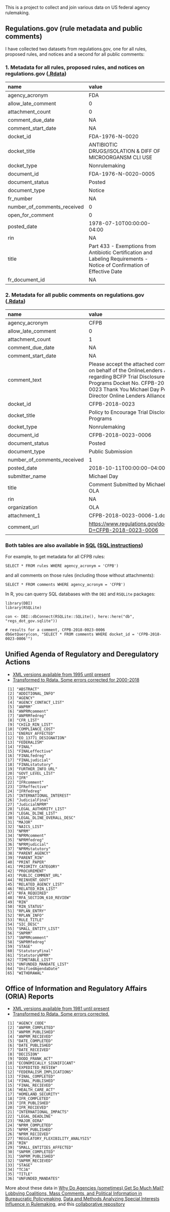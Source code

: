 This is a project to collect and join various data on US federal agency rulemaking.

## Regulations.gov (rule metadata and public comments)

I have collected two datasets from regulations.gov, one for all rules, proposed rules, and notices and a second for all public comments:

### 1. Metadata for all rules, proposed rules, and notices on regulations.gov ([.Rdata](https://drive.google.com/file/d/1LrafvpLDC2vBjO8DxEyCsGCEXhlwlKEe/view?usp=sharing))

|name                        |value                                                                                                                    |
|:---------------------------|:------------------------------------------------------------------------------------------------------------------------|
|agency_acronym              |FDA                                                                                                                      |
|allow_late_comment          |0                                                                                                                        |
|attachment_count            |0                                                                                                                        |
|comment_due_date            |NA                                                                                                                       |
|comment_start_date          |NA                                                                                                                       |
|docket_id                   |FDA-1976-N-0020                                                                                                          |
|docket_title                |ANTIBIOTIC DRUGS/ISOLATION & DIFF OF MICROORGANSM CLI USE                                                                |
|docket_type                 |Nonrulemaking                                                                                                            |
|document_id                 |FDA-1976-N-0020-0005                                                                                                     |
|document_status             |Posted                                                                                                                   |
|document_type               |Notice                                                                                                                   |
|fr_number                   |NA                                                                                                                       |
|number_of_comments_received |0                                                                                                                        |
|open_for_comment            |0                                                                                                                        |
|posted_date                 |1978-07-10T00:00:00-04:00                                                                                                |
|rin                         |NA                                                                                                                       |
|title                       |Part 433 - Exemptions from Antibiotic Certification and Labeling Requirements - Notice of Confirmation of Effective Date |
|fr_document_id              |NA                                                                                                                       |

### 2. Metadata for all public comments on regulations.gov ([.Rdata](https://drive.google.com/file/d/1iryaZo4W4-mPnsNC535HPl2KbSt5RKav/view?usp=sharing))

|name                        |value                                                                        |
|:---------------------------|:-----------------------------------------------------------------------------------------------------------------------------------------------------------------------------------------------------------------------------|
|agency_acronym              |CFPB                                                                        |
|allow_late_comment          |0                                                                        |
|attachment_count            |1                                                                        |
|comment_due_date            |NA                                                                        |
|comment_start_date          |NA                                                                        |
|comment_text                |Please accept the attached comments on behalf of the OnlineLenders Alliance regarding  BCFP Trial Disclosure Programs Docket No. CFPB-2018-0023 Thank You Michael Day Policy Director Online Lenders Alliance |
|docket_id                   |CFPB-2018-0023                                                                        |
|docket_title                |Policy to Encourage Trial Disclosure Programs                                                                        |
|docket_type                 |Nonrulemaking                                                                        |
|document_id                 |CFPB-2018-0023-0006                                                                        |
|document_status             |Posted                                                                        |
|document_type               |Public Submission                                                                        |
|number_of_comments_received |1                                                                        |
|posted_date                 |2018-10-11T00:00:00-04:00                                                                        |
|submitter_name              |Michael Day                                                                        |
|title                       |Comment Submitted by Michael Day, OLA                                                                        |
|rin                         |NA                                                                        |
|organization                |OLA                                                                        |
| attachment_1                    | CFPB-2018-0023-0006-1.doc                                                                                                                                                                                                     |
| comment_url                     | https://www.regulations.gov/document?D=CFPB-2018-0023-0006                                                                                                                                 |

### Both tables are also available in [SQL](https://drive.google.com/file/d/1hSl9MxjzO4R40QjFoh8TPmbCAUpJW372/view?usp=sharing) ([SQL instructions](https://judgelord.github.io/rulemaking/sql))

For example, to get metadata for all CFPB rules:

`SELECT * FROM rules WHERE agency_acronym = 'CFPB')`

and all comments on those rules (including those without attachments): 

`SELECT * FROM comments WHERE agency_acronym = 'CFPB')`

In R, you can querry SQL databases with the `DBI` and `RSQLite` packages: 

```
library(DBI)
library(RSQLite)

con <- DBI::dbConnect(RSQLite::SQLite(), here::here("db", "regs_dot_gov.sqlite"))

# results for a comment, CFPB-2018-0023-0006
dbGetQuery(con, "SELECT * FROM comments WHERE docket_id = 'CFPB-2018-0023-0006'")
```

## Unified Agenda of Regulatory and Deregulatory Actions

- [XML versions available from 1995 until present](https://www.reginfo.gov/public/do/eAgendaXmlReport)
- [Transformed to Rdata. Some errors corrected for 2000-2018](https://github.com/judgelord/rulemaking/blob/master/data/UnifiedAgenda.Rdata)

```
 [1] "ABSTRACT"                
 [2] "ADDITIONAL_INFO"         
 [3] "AGENCY"                  
 [4] "AGENCY_CONTACT_LIST"     
 [5] "ANPRM"                   
 [6] "ANPRMcomment"            
 [7] "ANPRMfedreg"             
 [8] "CFR_LIST"                
 [9] "CHILD_RIN_LIST"          
[10] "COMPLIANCE_COST"         
[11] "ENERGY_AFFECTED"         
[12] "EO_13771_DESIGNATION"    
[13] "FEDERALISM"              
[14] "FINAL"                   
[15] "FINALeffective"          
[16] "FINALfedreg"             
[17] "FINALjudicial"           
[18] "FINALstatutory"          
[19] "FURTHER_INFO_URL"        
[20] "GOVT_LEVEL_LIST"         
[21] "IFR"                     
[22] "IFRcomment"              
[23] "IFReffective"            
[24] "IFRfedreg"               
[25] "INTERNATIONAL_INTEREST"  
[26] "JudicialFinal"           
[27] "JudicialNPRM"            
[28] "LEGAL_AUTHORITY_LIST"    
[29] "LEGAL_DLINE_LIST"        
[30] "LEGAL_DLINE_OVERALL_DESC"
[31] "MAJOR"                   
[32] "NAICS_LIST"              
[33] "NPRM"                    
[34] "NPRMcomment"             
[35] "NPRMfedreg"              
[36] "NPRMjudicial"            
[37] "NPRMstatutory"           
[38] "PARENT_AGENCY"           
[39] "PARENT_RIN"              
[40] "PRINT_PAPER"             
[41] "PRIORITY_CATEGORY"       
[42] "PROCUREMENT"             
[43] "PUBLIC_COMMENT_URL"      
[44] "REINVENT_GOVT"           
[45] "RELATED_AGENCY_LIST"     
[46] "RELATED_RIN_LIST"        
[47] "RFA_REQUIRED"            
[48] "RFA_SECTION_610_REVIEW"  
[49] "RIN"                     
[50] "RIN_STATUS"              
[51] "RPLAN_ENTRY"             
[52] "RPLAN_INFO"              
[53] "RULE_TITLE"              
[54] "SIC_DESC"                
[55] "SMALL_ENTITY_LIST"       
[56] "SNPRM"                   
[57] "SNPRMcomment"            
[58] "SNPRMfedreg"             
[59] "STAGE"                   
[60] "StatutoryFinal"          
[61] "StatutoryNPRM"           
[62] "TIMETABLE_LIST"          
[63] "UNFUNDED_MANDATE_LIST"   
[64] "UnifiedAgendaDate"       
[65] "WITHDRAWAL" 
```

## Office of Information and Regulatory Affairs (ORIA) Reports

- [XML versions available from 1981 until present](http://www.reginfo.gov/public/do/XMLReportList)
- [Transformed to Rdata. Some errors corrected.](https://github.com/judgelord/rulemaking/blob/master/data/OIRA.Rdata)
```
 [1] "AGENCY_CODE"                    
 [2] "ANPRM_COMPLETED"                
 [3] "ANPRM_PUBLISHED"                
 [4] "ANPRM_RECIEVED"                 
 [5] "DATE_COMPLETED"                 
 [6] "DATE_PUBLISHED"                 
 [7] "DATE_RECEIVED"                  
 [8] "DECISION"                       
 [9] "DODD_FRANK_ACT"                 
[10] "ECONOMICALLY_SIGNIFICANT"       
[11] "EXPEDITED_REVIEW"               
[12] "FEDERALISM_IMPLICATIONS"        
[13] "FINAL_COMPLETED"                
[14] "FINAL_PUBLISHED"                
[15] "FINAL_RECIEVED"                 
[16] "HEALTH_CARE_ACT"                
[17] "HOMELAND_SECURITY"              
[18] "IFR_COMPLETED"                  
[19] "IFR_PUBLISHED"                  
[20] "IFR_RECIEVED"                   
[21] "INTERNATIONAL_IMPACTS"          
[22] "LEGAL_DEADLINE"                 
[23] "MAJOR_OIRA"                     
[24] "NPRM_COMPLETED"                 
[25] "NPRM_PUBLISHED"                 
[26] "NPRM_RECIEVED"                  
[27] "REGULATORY_FLEXIBILITY_ANALYSIS"
[28] "RIN"                            
[29] "SMALL_ENTITIES_AFFECTED"        
[30] "SNPRM_COMPLETED"                
[31] "SNPRM_PUBLISHED"                
[32] "SNPRM_RECIEVED"                 
[33] "STAGE"                          
[34] "TCJA"                           
[35] "TITLE"                          
[36] "UNFUNDED_MANDATES"
```

More about these data in [Why Do Agencies (sometimes) Get So Much Mail? Lobbying Coalitions, Mass Comments, and Political Information in Bureaucratic Policymaking](https://judgelord.github.io/research/whymail/), [Data and Methods Analyzing Special Interests Influence in Rulemaking](https://link.springer.com/article/10.1057%2Fs41309-020-00094-w), and this [collaborative repository](https://github.com/libgober/regdata/blob/master/README.md)
